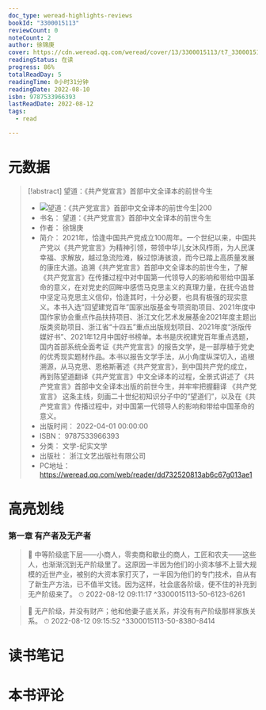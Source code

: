 ```yaml
---
doc_type: weread-highlights-reviews
bookId: "3300015113"
reviewCount: 0
noteCount: 2
author: 徐锦庚
cover: https://cdn.weread.qq.com/weread/cover/13/3300015113/t7_3300015113.jpg
readingStatus: 在读
progress: 86%
totalReadDay: 5
readingTime: 0小时31分钟
readingDate: 2022-08-10
isbn: 9787533966393
lastReadDate: 2022-08-12
tags:
  - read

---
```

# 元数据
> [!abstract] 望道：《共产党宣言》首部中文全译本的前世今生
> - ![ 望道：《共产党宣言》首部中文全译本的前世今生|200](https://cdn.weread.qq.com/weread/cover/13/3300015113/t7_3300015113.jpg)
> - 书名： 望道：《共产党宣言》首部中文全译本的前世今生
> - 作者： 徐锦庚
> - 简介： 2021年，恰逢中国共产党成立100周年。一个世纪以来，中国共产党以《共产党宣言》为精神引领，带领中华儿女沐风栉雨，为人民谋幸福、求解放，越过急流险滩，躲过惊涛骇浪，而今已踏上高质量发展的康庄大道。追溯《共产党宣言》首部中文全译本的前世今生，了解《共产党宣言》在传播过程中对中国第一代领导人的影响和带给中国革命的意义，在对党史的回眸中感悟马克思主义的真理力量，在抚今追昔中坚定马克思主义信仰，恰逢其时，十分必要，也具有极强的现实意义。本书入选“回望建党百年”国家出版基金专项资助项目、2021年度中国作家协会重点作品扶持项目、浙江文化艺术发展基金2021年度主题出版类资助项目、浙江省“十四五”重点出版规划项目、2021年度“浙版传媒好书”、2021年12月中国好书榜单。本书是庆祝建党百年重点选题，国内首部系统全面考证《共产党宣言》的报告文学，是一部厚植于党史的优秀现实题材作品。本书以报告文学手法，从小角度纵深切入，追根溯源，从马克思、恩格斯著述《共产党宣言》，到中国共产党的成立，再到陈望道翻译《共产党宣言》中文全译本的过程，全景式讲述了《共产党宣言》首部中文全译本出版的前世今生，并牢牢把握翻译 《共产党宣言》 这条主线，刻画二十世纪初知识分子中的“望道们”，以及在《共产党宣言》传播过程中，对中国第一代领导人的影响和带给中国革命的意义。
> - 出版时间： 2022-04-01 00:00:00
> - ISBN： 9787533966393
> - 分类： 文学-纪实文学
> - 出版社： 浙江文艺出版社有限公司
> - PC地址：https://weread.qq.com/web/reader/dd732520813ab6c67g013ae1

# 高亮划线

### 第一章 有产者及无产者

> 📌 中等阶级底下层——小商人，零卖商和歇业的商人，工匠和农夫——这些人，也渐渐沉到无产阶级里了。这原因一半因为他们的小资本够不上营大规模的近世产业，被别的大资本家打灭了，一半因为他们的专门技术，自从有了新生产方法，已不值半文钱。因为这样，社会底各阶级，便不住的补充到无产阶级来了。 
> ⏱ 2022-08-12 09:11:17 ^3300015113-50-6123-6261

> 📌 无产阶级，并没有财产；他和他妻子底关系，并没有有产阶级那样家族关系。 
> ⏱ 2022-08-12 09:15:52 ^3300015113-50-8380-8414

# 读书笔记

# 本书评论

